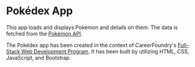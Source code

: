 # Pokédex App

This app loads and displays Pokémon and details on them. 
The data is fetched from the [Pokémon API](https://pokeapi.co/). 

The Pokédex app has been created in the context of CareerFoundry's
[Full-Stack Web Development Program](https://careerfoundry.com/en/courses/become-a-web-developer/).
It has been built by utilizing HTML, CSS, JavaScript, and Bootstrap.